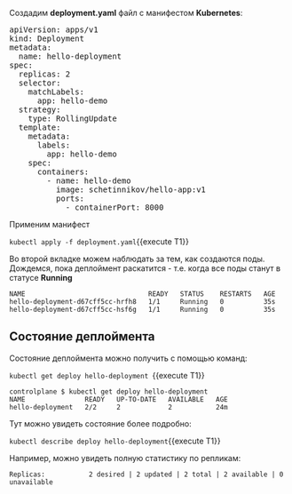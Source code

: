 Создадим **deployment.yaml** файл с манифестом **Kubernetes**: 

<pre class="file" data-filename="./deployment.yaml" data-target="replace">
apiVersion: apps/v1
kind: Deployment
metadata:
  name: hello-deployment
spec:
  replicas: 2
  selector:
    matchLabels:
      app: hello-demo
  strategy:
    type: RollingUpdate
  template:
    metadata:
      labels:
        app: hello-demo
    spec:
      containers:
        - name: hello-demo
          image: schetinnikov/hello-app:v1
          ports:
            - containerPort: 8000
</pre>

Применим манифест

`kubectl apply -f deployment.yaml`{{execute T1}}

Во второй вкладке можем наблюдать за тем, как создаются поды. 
Дождемся, пока деплоймент раскатится - т.е. когда все поды станут в статусе **Running**

```
NAME                               READY   STATUS    RESTARTS   AGE
hello-deployment-d67cff5cc-hrfh8   1/1     Running   0          35s
hello-deployment-d67cff5cc-hsf6g   1/1     Running   0          35s
```

## Состояние деплоймента

Состояние деплоймента можно получить с помощью команд:

`kubectl get deploy hello-deployment `{{execute T1}}

```
controlplane $ kubectl get deploy hello-deployment
NAME               READY   UP-TO-DATE   AVAILABLE   AGE
hello-deployment   2/2     2            2           24m
```

Тут можно увидеть состояние более подробно:

`kubectl describe deploy hello-deployment`{{execute T1}}

Например, можно увидеть полную статистику по репликам:
```
Replicas:           2 desired | 2 updated | 2 total | 2 available | 0 unavailable
```
